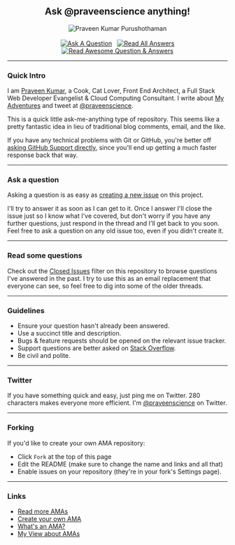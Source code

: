 <h2 align="center">Ask @praveenscience anything!</h2>

<div align="center">
  <img src="https://i.imgur.com/7lYPjeYl.jpg" alt="Praveen Kumar Purushothaman" />
  <br />
  <br />
  <a href="https://github.com/praveenscience/ama/issues/new"><img src="https://i.imgur.com/wK3OQIx.png" alt="Ask A Question" /></a>
  &nbsp;
  <a href="https://github.com/praveenscience/ama/issues?q=is%3Aissue+is%3Aclosed"><img src="https://i.imgur.com/rvLP1Z7.png" alt="Read All Answers" /></a>
  <br />
  <a href="https://github.com/praveenscience/ama/issues?q=label%3A%22Great+Q%21%22+is%3Aclosed"><img src="https://i.imgur.com/9zFMrhh.png" alt="Read Awesome Question &amp; Answers" /></a>
</div>

---

### Quick Intro

I am [Praveen Kumar](https://praveen.science/), a Cook, Cat Lover, Front End Architect, a Full Stack Web Developer Evangelist & Cloud Computing Consultant. I write about [My Adventures](https://blog.praveen.science/) and tweet at [@praveenscience](https://twitter.com/praveenscience).

This is a quick little ask-me-anything type of repository. This seems like a pretty fantastic idea in lieu of traditional blog comments, email, and the like.

If you have any technical problems with Git or GitHub, you're better off [asking GitHub Support directly](https://github.com/contact), since you'll end up getting a much faster response back that way.

---

### Ask a question

Asking a question is as easy as [creating a new issue](https://github.com/praveenscience/ama/issues/new) on this project.

I'll try to answer it as soon as I can get to it. Once I answer I'll close the issue just so I know what I've covered, but don't worry if you have any further questions, just respond in the thread and I'll get back to you soon. Feel free to ask a question on any old issue too, even if you didn't create it.

---

### Read some questions

Check out the [Closed Issues](https://github.com/praveenscience/ama/issues?sort=created&direction=desc&state=closed&page=1) filter on this repository to browse questions I've answered in the past. I try to use this as an email replacement that everyone can see, so feel free to dig into some of the older threads.

---

### Guidelines

- Ensure your question hasn't already been answered.
- Use a succinct title and description.
- Bugs & feature requests should be opened on the relevant issue tracker.
- Support questions are better asked on [Stack Overflow](https://stackoverflow.com/users/462627/praveen-kumar).
- Be civil and polite.

---

### Twitter

If you have something quick and easy, just ping me on Twitter. 280 characters makes everyone more efficient. I'm [@praveenscience](https://twitter.com/praveenscience) on Twitter.

---

### Forking

If you'd like to create your own AMA repository:

- Click `Fork` at the top of this page
- Edit the README (make sure to change the name and links and all that)
- Enable issues on your repository (they're in your fork's Settings page).

---

### Links

- [Read more AMAs](https://github.com/sindresorhus/amas)
- [Create your own AMA](https://github.com/sindresorhus/amas/blob/master/create-ama.md)
- [What's an AMA?](https://en.wikipedia.org/wiki//r/IAmA)
- [My View about AMAs](https://blog.praveen.science/ask-me-anything)
